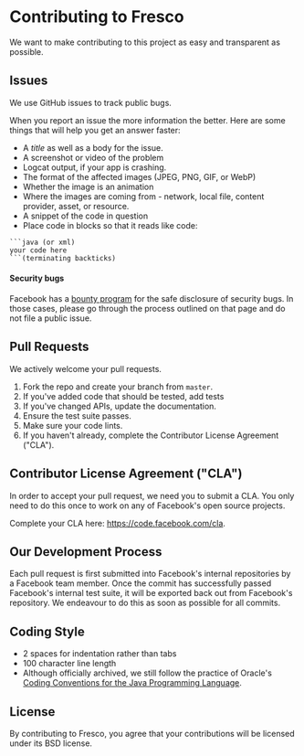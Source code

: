 # Contributing to Fresco
We want to make contributing to this project as easy and transparent as
possible.


## Issues  
We use GitHub issues to track public bugs. 

When you report an issue the more information the better. Here are some things that will help you get an answer faster:

- A *title* as well as a body for the issue.
- A screenshot or video of the problem
- Logcat output, if your app is crashing.
- The format of the affected images (JPEG, PNG, GIF, or WebP)
- Whether the image is an animation
- Where the images are coming from - network, local file, content provider, asset, or resource.
- A snippet of the code in question
- Place code in blocks so that it reads like code:

```
```java (or xml)
your code here
```(terminating backticks)
```

#### Security bugs

Facebook has a [bounty program](https://www.facebook.com/whitehat/) for the safe
disclosure of security bugs. In those cases, please go through the process
outlined on that page and do not file a public issue.

## Pull Requests
We actively welcome your pull requests.

1. Fork the repo and create your branch from `master`. 
2. If you've added code that should be tested, add tests
3. If you've changed APIs, update the documentation. 
4. Ensure the test suite passes. 
5. Make sure your code lints. 
6. If you haven't already, complete the Contributor License Agreement ("CLA").

## Contributor License Agreement ("CLA")
In order to accept your pull request, we need you to submit a CLA. You only need
to do this once to work on any of Facebook's open source projects.

Complete your CLA here: <https://code.facebook.com/cla>.

## Our Development Process
Each pull request is first submitted into Facebook's internal repositories by a
Facebook team member. Once the commit has successfully passed Facebook's internal
test suite, it will be exported back out from Facebook's repository. We endeavour
to do this as soon as possible for all commits.

## Coding Style  
* 2 spaces for indentation rather than tabs
* 100 character line length
* Although officially archived, we still follow the practice of Oracle's 
[Coding Conventions for the Java Programming Language](http://www.oracle.com/technetwork/java/javase/documentation/codeconvtoc-136057.html).

## License
By contributing to Fresco, you agree that your contributions will be licensed
under its BSD license.
